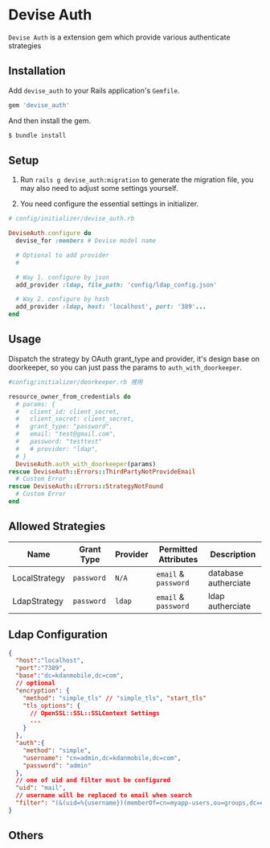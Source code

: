 # Devise Auth

`Devise Auth` is a extension gem which provide various authenticate strategies

## Installation

Add `devise_auth` to your Rails application's `Gemfile`.

```ruby
gem 'devise_auth'
```

And then install the gem.

```bash
$ bundle install
```

## Setup

1. Run `rails g devise_auth:migration` to generate the migration file, you may also need to adjust some settings yourself.

2. You need configure the essential settings in initializer.

```ruby
# config/initializer/devise_auth.rb

DeviseAuth.configure do
  devise_for :members # Devise model name

  # Optional to add provider
  #

  # Way 1. configure by json 
  add_provider :ldap, file_path: 'config/ldap_config.json'

  # Way 2. configure by hash
  add_provider :ldap, host: 'localhost', port: '389'...
end
```

## Usage

Dispatch the strategy by OAuth grant_type and provider, it's design base on doorkeeper, so you can just pass the params to `auth_with_doorkeeper`.

```ruby
#config/initializer/doorkeeper.rb 裡用

resource_owner_from_credentials do
  # params: {
  #   client_id: client_secret,
  #   client_secret: client_secret,
  #   grant_type: "password",
  #   email: "test@gmail.com",
  #   password: "testtest"
  #   # provider: "ldap",
  # }
  DeviseAuth.auth_with_doorkeeper(params)
rescue DeviseAuth::Errors::ThirdPartyNotProvideEmail
  # Custom Error 
rescue DeviseAuth::Errors::StrategyNotFound
  # Custom Error
end
```

## Allowed Strategies

|     Name      | Grant Type | Provider | Permitted Attributes |      Description     |
| ------------- | ---------- | -------- | -------------------- | -------------------- |
| LocalStrategy |  `password`  |  `N/A`  | `email` & `password` | database autherciate |
| LdapStrategy  |  `password`  |  `ldap`  | `email` & `password` |   ldap autherciate   |

## Ldap Configuration

```json
{
  "host":"localhost",
  "port":"7389",
  "base":"dc=kdanmobile,dc=com",
  // optional
  "encryption": {
    "method": "simple_tls" // "simple_tls", "start_tls"
    "tls_options": {
      // OpenSSL::SSL::SSLContext Settings
      ...
    }
  },
  "auth":{
    "method": "simple",
    "username": "cn=admin,dc=kdanmobile,dc=com",
    "password": "admin"
  },
  // one of uid and filter must be configured
  "uid": "mail",
  // username will be replaced to email when search
  "filter": "(&(uid=%{username})(memberOf=cn=myapp-users,ou=groups,dc=example,dc=com))"
}
```

## Others

